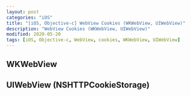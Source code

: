 ```yaml
---
layout: post
categories: "iOS"
title: "[iOS, Objective-c] WebView Cookies (WKWebView, UIWebView)"
description: "WebView Cookies (WKWebView, UIWebView)"
modified: 2020-05-20
tags: [iOS, Objective-c, WebView, cookies, WKWebView, UIWebView]
---
```


## WKWebView
<script src="https://gist.github.com/tigi44/9957190bd326b6e3e8608c34e37810fa.js"></script>

## UIWebView (NSHTTPCookieStorage)
<script src="https://gist.github.com/tigi44/6c136f3a6db079eebce252ac22b0b753.js"></script>
